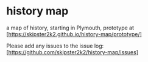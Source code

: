 # history map
a map of history, starting in Plymouth, prototype at [https://skipster2k2.github.io/history-map/prototype/]

Please add any issues to the issue log: [https://github.com/skipster2k2/history-map/issues]
